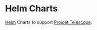 # Helm Charts


[Helm](https://helm.sh) Charts to support [Projcet Telescope](https://rh-telescope.github.io).

